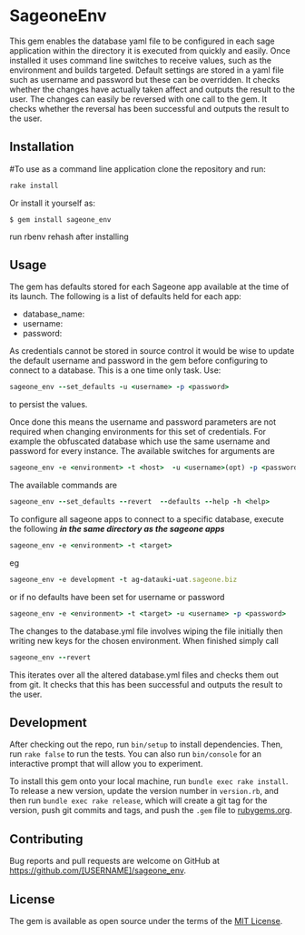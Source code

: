 # SageoneEnv

This gem enables the database yaml file to be configured in each sage application within the directory it is executed from quickly and easily. Once installed it uses command line switches to receive values, such as the environment and builds targeted.
Default settings are stored in a yaml file such as username and password but these can be overridden. It checks whether the changes have actually taken affect and outputs the result to the user.
The changes can easily be reversed with one call to the gem. It checks whether the reversal has been successful and outputs the result to the user.

## Installation
#To use as a command line application clone the repository and run:

```ruby
rake install
```

Or install it yourself as:

    $ gem install sageone_env

run rbenv rehash after installing

## Usage

The gem has defaults stored for each Sageone app available at the time of its launch. The following is a list of defaults held for each app:
  - database_name: <database name>
  - username: <username>
  - password: <password>

As credentials cannot be stored in source control it would be wise to update the default username and password in the gem before configuring to connect to a database. This is a one time only task. Use:
```ruby
sageone_env --set_defaults -u <username> -p <password>
```
to persist the values.

Once done this means the username and password parameters are not required when changing environments for this set of credentials. For example the obfuscated database which use the same username and password for every instance.
The available switches for arguments are
```ruby
sageone_env -e <environment> -t <host>  -u <username>(opt) -p <password>(opt)
```
The available commands are
```ruby
sageone_env --set_defaults --revert  --defaults --help -h <help>
```
To configure all sageone apps to connect to a specific database, execute the following ***in the same directory as the sageone apps***
```ruby
sageone_env -e <environment> -t <target>
```
eg
```ruby
sageone_env -e development -t ag-datauki-uat.sageone.biz
```
or if no defaults have been set for username or password
```ruby
sageone_env -e <environment> -t <target> -u <username> -p <password>
```
The changes to the database.yml file involves wiping the file initially then writing new keys for the chosen environment. When finished simply call
```ruby
sageone_env --revert
```
This iterates over all the altered database.yml files and checks them out from git. It checks that this has been successful and outputs the result to the user.

## Development

After checking out the repo, run `bin/setup` to install dependencies. Then, run `rake false` to run the tests. You can also run `bin/console` for an interactive prompt that will allow you to experiment.

To install this gem onto your local machine, run `bundle exec rake install`. To release a new version, update the version number in `version.rb`, and then run `bundle exec rake release`, which will create a git tag for the version, push git commits and tags, and push the `.gem` file to [rubygems.org](https://rubygems.org).

## Contributing

Bug reports and pull requests are welcome on GitHub at https://github.com/[USERNAME]/sageone_env.


## License

The gem is available as open source under the terms of the [MIT License](http://opensource.org/licenses/MIT).

